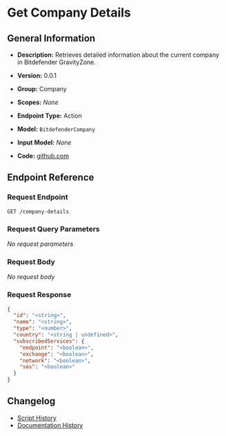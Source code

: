 <!-- BEGIN GENERATED CONTENT -->
# Get Company Details

## General Information

- **Description:** Retrieves detailed information about the current company in Bitdefender GravityZone.

- **Version:** 0.0.1
- **Group:** Company
- **Scopes:** _None_
- **Endpoint Type:** Action
- **Model:** `BitdefenderCompany`
- **Input Model:** _None_
- **Code:** [github.com](https://github.com/NangoHQ/integration-templates/tree/main/integrations/bitdefender/actions/get-company-details.ts)


## Endpoint Reference

### Request Endpoint

`GET /company-details`

### Request Query Parameters

_No request parameters_

### Request Body

_No request body_

### Request Response

```json
{
  "id": "<string>",
  "name": "<string>",
  "type": "<number>",
  "country": "<string | undefined>",
  "subscribedServices": {
    "endpoint": "<boolean>",
    "exchange": "<boolean>",
    "network": "<boolean>",
    "sos": "<boolean>"
  }
}
```

## Changelog

- [Script History](https://github.com/NangoHQ/integration-templates/commits/main/integrations/bitdefender/actions/get-company-details.ts)
- [Documentation History](https://github.com/NangoHQ/integration-templates/commits/main/integrations/bitdefender/actions/get-company-details.md)

<!-- END  GENERATED CONTENT -->

